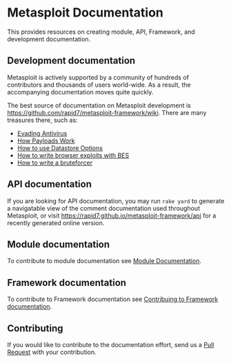 # Metasploit Documentation

This provides resources on creating module, API, Framework, and development documentation. 

## Development documentation

Metasploit is actively supported by a community of hundreds of
contributors and thousands of users world-wide. As a result, the
accompanying documentation moves quite quickly.

The best source of documentation on Metasploit development is
https://github.com/rapid7/metasploit-framework/wiki. There are many
treasures there, such as:

* [Evading Antivirus](https://github.com/rapid7/metasploit-framework/wiki/Evading-Anti-Virus)
* [How Payloads Work](https://github.com/rapid7/metasploit-framework/wiki/How-payloads-work)
* [How to use Datastore Options](https://github.com/rapid7/metasploit-framework/wiki/How-to-use-datastore-options)
* [How to write browser exploits with BES](https://github.com/rapid7/metasploit-framework/wiki/How-to-write-a-browser-exploit-using-BrowserExploitServer)
* [How to write a bruteforcer](https://github.com/rapid7/metasploit-framework/wiki/How-to-use-Msf%3A%3AAuxiliary%3A%3AAuthBrute-to-write-a-bruteforcer)

## API documentation

If you are looking for API documentation, you may run `rake yard` to
generate a navigatable view of the comment documentation used throughout
Metasploit, or visit https://rapid7.github.io/metasploit-framework/api
for a recently generated online version.

## Module documentation

To contribute to module documentation see [Module Documentation](https://github.com/rapid7/metasploit-framework/wiki/Generating-Module-Documentation). 

## Framework documentation

To contribute to Framework documentation see [Contribuing to Framework documentation](/documentation/framework/contributing_framework_docs.md). 

## Contributing

If you would like to contribute to the documentation effort, send us a [Pull Request](https://github.com/rapid7/metasploit-framework/pulls)
with your contribution.